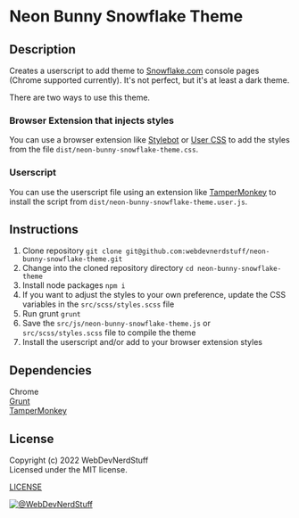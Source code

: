 
# Neon Bunny Snowflake Theme

## Description

Creates a userscript to add theme to [Snowflake.com](https://www.snowflake.com/) console pages (Chrome supported currently). It's not perfect, but it's at least a dark theme.

There are two ways to use this theme.
### Browser Extension that injects styles
You can use a browser extension like [Stylebot](https://chrome.google.com/webstore/detail/stylebot/oiaejidbmkiecgbjeifoejpgmdaleoha?hl=en-US) or [User CSS](https://chrome.google.com/webstore/detail/user-css/okpjlejfhacmgjkmknjhadmkdbcldfcb?hl=en) to add the styles from the file `dist/neon-bunny-snowflake-theme.css`.

### Userscript
You can use the userscript file using an extension like [TamperMonkey](https://www.tampermonkey.net/) to install the script from `dist/neon-bunny-snowflake-theme.user.js`.

## Instructions

1. Clone repository `git clone git@github.com:webdevnerdstuff/neon-bunny-snowflake-theme.git`
2. Change into the cloned repository directory `cd neon-bunny-snowflake-theme`
3. Install node packages `npm i`
4. If you want to adjust the styles to your own preference, update the CSS variables in the `src/scss/styles.scss` file
5. Run grunt `grunt`
6. Save the `src/js/neon-bunny-snowflake-theme.js` or `src/scss/styles.scss` file to compile the theme
7. Install the userscript and/or add to your browser extension styles

## Dependencies

Chrome  
[Grunt](https://gruntjs.com/)  
[TamperMonkey](https://www.tampermonkey.net/)


## License

Copyright (c) 2022 WebDevNerdStuff  
Licensed under the MIT license.

[LICENSE](https://github.com/webdevnerdstuff/neon-bunny-snowflake-theme/blob/master/LICENSE.md)

[![@WebDevNerdStuff](https://img.shields.io/badge/github-webdevnerdstuff-brightgreen.svg)](https://github.com/webdevnerdstuff)
